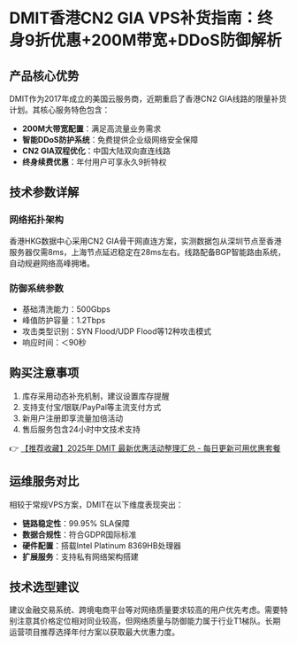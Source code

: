 # DMIT香港CN2 GIA VPS补货指南：终身9折优惠+200M带宽+DDoS防御解析

## 产品核心优势
DMIT作为2017年成立的美国云服务商，近期重启了香港CN2 GIA线路的限量补货计划。其核心服务特色包含：
- **200M大带宽配置**：满足高流量业务需求
- **智能DDoS防护系统**：免费提供企业级网络安全保障
- **CN2 GIA双程优化**：中国大陆双向直连线路
- **终身续费优惠**：年付用户可享永久9折特权

## 技术参数详解
### 网络拓扑架构
香港HKG数据中心采用CN2 GIA骨干网直连方案，实测数据包从深圳节点至香港服务器仅需8ms，上海节点延迟稳定在28ms左右。线路配备BGP智能路由系统，自动规避网络高峰拥堵。

### 防御系统参数
- 基础清洗能力：500Gbps
- 峰值防护容量：1.2Tbps
- 攻击类型识别：SYN Flood/UDP Flood等12种攻击模式
- 响应时间：＜90秒

## 购买注意事项
1. 库存采用动态补充机制，建议设置库存提醒
2. 支持支付宝/银联/PayPal等主流支付方式
3. 新用户注册即享流量加倍活动
4. 售后服务包含24小时中文技术支持

👉 [【推荐收藏】2025年 DMIT 最新优惠活动整理汇总 - 每日更新可用优惠套餐](https://bit.ly/dmit_coupon)

## 运维服务对比
相较于常规VPS方案，DMIT在以下维度表现突出：
- **链路稳定性**：99.95% SLA保障
- **数据合规性**：符合GDPR国际标准
- **硬件配置**：搭载Intel Platinum 8369HB处理器
- **扩展服务**：支持私有网络架构搭建

## 技术选型建议
建议金融交易系统、跨境电商平台等对网络质量要求较高的用户优先考虑。需要特别注意其价格定位相对同业较高，但网络质量与防御能力属于行业T1梯队。长期运营项目推荐选择年付方案以获取最大优惠力度。